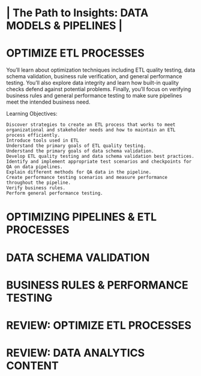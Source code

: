 # | The Path to Insights: DATA MODELS & PIPELINES |

# OPTIMIZE ETL PROCESSES

You’ll learn about optimization techniques including ETL quality testing, data schema validation, business rule verification, and general performance testing. You’ll also explore data integrity and learn how built-in quality checks defend against potential problems. Finally, you’ll focus on verifying business rules and general performance testing to make sure pipelines meet the intended business need.

Learning Objectives:

    Discover strategies to create an ETL process that works to meet organizational and stakeholder needs and how to maintain an ETL process efficiently.
    Introduce tools used in ETL
    Understand the primary goals of ETL quality testing.
    Understand the primary goals of data schema validation.
    Develop ETL quality testing and data schema validation best practices.
    Identify and implement appropriate test scenarios and checkpoints for QA on data pipelines.
    Explain different methods for QA data in the pipeline.
    Create performance testing scenarios and measure performance throughout the pipeline.
    Verify business rules.
    Perform general performance testing.

# OPTIMIZING PIPELINES & ETL PROCESSES

# DATA SCHEMA VALIDATION

# BUSINESS RULES & PERFORMANCE TESTING

# REVIEW: OPTIMIZE ETL PROCESSES

# REVIEW: DATA ANALYTICS CONTENT


